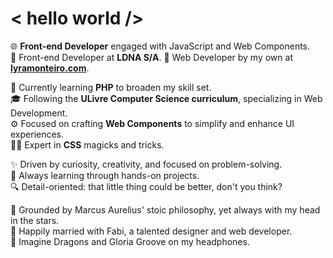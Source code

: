 # < hello world />
🌐 **Front-end Developer** engaged with JavaScript and Web Components.  
🚀 Front-end Developer at **LDNA S/A**.
🧭 Web Developer by my own at **[lyramonteiro.com](https://lyramonteiro.com)**.  
  
📘 Currently learning **PHP** to broaden my skill set.  
🎓 Following the **ULivre Computer Science curriculum**, specializing in Web Development.  
⚙️ Focused on crafting **Web Components** to simplify and enhance UI experiences.  
🧙‍♀️ Expert in **CSS** magicks and tricks.  
  
✨ Driven by curiosity, creativity, and focused on problem-solving.  
🎯 Always learning through hands-on projects.  
🔍 Detail-oriented: that little thing could be better, don't you think?  

🌌 Grounded by Marcus Aurelius' stoic philosophy, yet always with my head in the stars.  
💜 Happily married with Fabi, a talented designer and web developer.  
🎼 Imagine Dragons and Gloria Groove on my headphones.  
